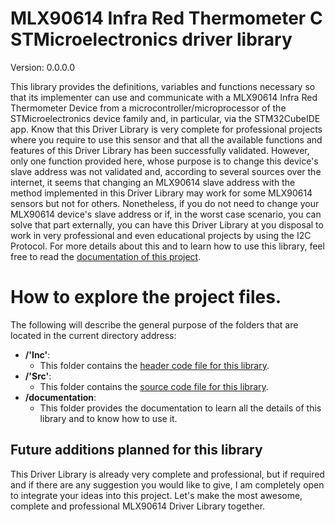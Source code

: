 # MLX90614 Infra Red Thermometer C STMicroelectronics driver library

Version: 0.0.0.0

This library provides the definitions, variables and functions necessary so that its implementer can use and communicate
with a MLX90614 Infra Red Thermometer Device from a microcontroller/microprocessor of the STMicroelectronics device
family and, in particular, via the STM32CubeIDE app. Know that this Driver Library is very complete for professional
projects where you require to use this sensor and that all the available functions and features of this Driver Library
has been successfully validated. However, only one function provided here, whose purpose is to change this device's
slave address was not validated and, according to several sources over the internet, it seems that changing an MLX90614
slave address with the method implemented in this Driver Library may work for some MLX90614 sensors but not for others.
Nonetheless, if you do not need to change your MLX90614 device's slave address or if, in the worst case scenario, you
can solve that part externally, you can have this Driver Library at you disposal to work in very professional and even
educational projects by using the I2C Protocol. For more details about this and to learn how to use this library, feel
free to read the
<a href=#>documentation of this project</a>.

# How to explore the project files.
The following will describe the general purpose of the folders that are located in the current directory address:

- **/'Inc'**:
    - This folder contains the <a href=#>header code file for this library</a>.
- **/'Src'**:
    - This folder contains the <a href=#>source code file for this library</a>.
- **/documentation**:
    - This folder provides the documentation to learn all the details of this library and to know how to use it.

## Future additions planned for this library

This Driver Library is already very complete and professional, but if required and if there are any suggestion you would
like to give, I am completely open to integrate your ideas into this project. Let's make the most awesome, complete and
professional MLX90614 Driver Library together.
